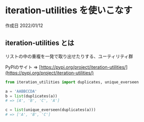 # iteration-utilities を使いこなす

作成日 2022/01/12

## iteration-utilities とは

リストの中の重複を一発で取り出せたりする、ユーティリティ群

PyPIのサイト => [https://pypi.org/project/iteration-utilities/](https://pypi.org/project/iteration-utilities/)

```python
from iteration_utilities import duplicates, unique_everseen

a = 'AABBCCDA'
b = list(duplicates(a))
# => [A', 'B', 'C', 'A']

c = list(unique_everseen(duplicates(a)))
# => ['A', 'B', 'C']
```
